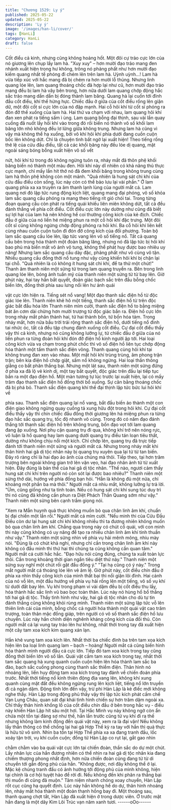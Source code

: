 ```yaml
---
title: "Chương 1529: Ly ý"
published: 2025-05-22
updated: 2025-05-22
description: 'Ly ý'
image: '/images/han-li/cover/'
tags: [HanLi]
category: HanLi
draft: false
---
```


Cốt điểu cả kinh, nhưng cũng không hoảng hốt. Một đôi cự trảo
cực lớn của nó giương lên chụp lấy lam hà.
"Xuy xuy" – hơn mười đạo trảo mang đen nhánh xuất hiện trong
hư không, trông nó phảng phất như hơn mười đạo kiếm quang
nhất tế phóng đi chém lên trên lam hà.
Uỳnh uỳnh…!
Lam hà vừa tiếp xúc với hắc mang đã bị chém ra hơn mười lỗ
thủng. Nhưng linh quang lóe lên, lam quang thoáng chốc đã hợp
lại như cũ, hơn mười đạo trảo mang đều bị lam hà vây bên trong,
hơn nữa dưới lam quang chớp động hắc sắc trảo mang dần dần
bị đóng thành lam băng.
Quang hà lại cuốn tới đỉnh đầu cốt điểu, khí thế hừng hực. Chiếc
đầu ở giữa của cốt điểu rống lên giận dữ, một đôi cốt sí cực lớn
của nó đập mạnh.
Hai cỗ hôi khí từ cốt sí phóng ra đón đỡ thế xuống của lam hà.
Hai thứ va chạm với nhau, lam quang hôi khí đan xen phát ra
tiếng sấm ì ùng. Lam quang bỗng đại thịnh, sau vài lần quay
cuồng đã nuốt lấy hôi khí vào trong đó rồi biến nó thành vô số
khối lam băng lớn nhỏ không đều lơ lửng giữa không trung.
Nhưng lam hà cũng vì vậy mà không thể hạ xuống, bởi vô khí hôi
khí phía dưới đang cuồn cuộn bốc lên không dứt.
Chỉ là chuyện tình bất ngờ lại xuất hiện!
Theo tiếng rống thê lệ của cửu đầu điểu, tất cả các khối băng này
đều lóe dị quang, mặt ngoài sáng bóng bỗng xuất hiện vô số vết

nứt, hôi khí từ trong đó không ngừng tuôn ra, nháy mắt đã thôn
phệ khối băng biến nó thành một màu đen.
Hôi khí này dĩ nhiên có khả năng thủ thực cực mạnh, chỉ mấy lần
hít thở nó đã đem khối băng trong không trung cùng lam hà thôn
phệ không còn một mảnh.
"Quả nhiên là hung sát chi khi của cửu đầu điểu còn sống, lúc này
còn có thể bảo lưu lại vài phần." Ở lam quang phía xa xa truyền
ra âm thanh lạnh lùng của người mắt cá.
Lam quang nơi đó lập tức rung động kịch liệt, quang mang đại
phóng, vô số khỏa lam sắc quang cầu phóng ra mang theo tiếng
rít gió chói tai. Trong từng đoạn quang cầu còn phát ra tiếng quái
khiếu liên miên không dứt, tất cả đều đánh thẳng về phía cốt điểu.
Cốt điểu cực lớn này dường như cũng đã biết sự lợi hại của lam
hà nên không hề coi thường công kích của kẻ địch. Chiếc đầu ở
giữa của nó liền hé miệng phun ra một cỗ hôi khí đặc trưng.
Một đôi cốt sĩ cũng không ngừng chớp động phóng ra hôi khí. Ba
cỗ hôi khí liên kết cùng nhau cuồn cuộn tuôn đi đón đỡ công kích
của đối phương. Toàn bộ lam sắc quang cầu lóe lên, lập tức vang
lên vô số tiểng nổ.
Tất cả quang cầu bên trong hóa thành một đoàn băng lăng,
nhưng nó đã lập tức bị hôi khí bao phủ mà biến mất vô ảnh vô
tung, không thể phát huy được bao nhiêu uy năng!
Nhưng lam sắc quang cầu dày đặc, phảng phất như vô cùng vô
tận. Nhiều quang cầu đồng thời nổ tung như vậy cũng khiến hôi
khí bị chặn lại tại chỗ.
"Quả nhiên là có không ít hung sát chi khí, để ta thử một chút!"
Thanh âm thanh niên một sừng từ trong lam quang truyền ra. Bên
trong linh quang lóe lên, bóng ảnh tuấn mỹ của thanh niên một
sừng từ từ bay lên.
Giờ phút này, hai tay hắn bắt quyết, đoản giác bạch sắc trên đầu
bỗng chốc biến lớn, đồng thời phía sau lưng nổi lên hư ảnh quái

vật cực lớn hiện ra.
Tiếng sét nổ vang! Một đạo thanh sắc điện hồ từ độc giác lóe lên.
Thanh niên khẽ hô một tiếng, thanh sắc điện hồ từ trên độc giác
bắt đầu hóa lớn
Thanh niên mỉm cười, thanh sắc điện hồ to bằng miệng bát ăn
cơm dài chừng hơn mười trượng từ độc giác bắn ra.
Điện hồ cực lớn trong nháy mắt phân thành hai, từ hai thành bốn,
tứ bốn hóa tám.
Trong nháy mắt, hơn nửa bầu trời trải rộng thanh sắc điện hồ,
dưới tiếng nổ đinh tai nhức óc, tất cả đều tập chung đánh xuống
cốt điểu.
Cự đại cốt điểu thấy vậy thì cả kinh, nhưng nó cũng không lưỡng
lự, từ chiếc đầu ở giữa của nó liền phun ra từng đoàn hôi khí đón
đỡ điện hồ kinh người ập tới.
Hai loại công kích vừa va chạm trong phút chốc thì vô số điện hồ
liên tục chớp động hóa thành một tấm thanh sắc điện võng.
Thanh quang cùng hôi khí tại không trung đan xen vào nhau. Một
mặt hôi khí trùng trùng, âm phong trận trận; bên kia điện hồ chớp
giật, sấm nổ không ngừng.
Hai loại thần thông giằng co bất phân thắng bại.
Nhưng một lát sau, thanh niên một sừng đứng ở phía xa đã lộ vẻ
kinh dị, một tay bắt quyết, độc giác trên đầu lại tiếp tục bắn ra một
đạo điện hồ.
Một màn tương tự lúc trước lại xuất hiện, lại có mấy trăm đạo
thanh sắc điện hồ đồng thời bổ xuống.
Sự cân bằng thoáng chốc đã bị phá bỏ.
Thanh sắc điện quang khí thế đại thịnh lập tức bức lui hôi khí về

phía sau. Thanh sắc điện quang lại nổ vang, bắt đầu biến ảo
thành một con điện giao không ngừng quay cuồng tả xung hữu
đột trong hôi khí.
Cự đại cốt điểu thấy vậy thì chín chiếc đầu đồng thời giương lên
há miệng phun ra từng đạo hắc sắc quang trụ, tốc độ nhanh vô
cùng.
Trong đó có năm đạo đánh thắng tới thanh sắc điện hồ trên không
trung, bốn đạo vọt tới lam quang đang ập xuống.
Nơi phụ cận quang trụ đi qua, không khí trở nên nóng rực, vô
luận là hồ quang hay lam quang dưới quang trụ điều tán loạn tiêu
thất, dường như không chịu nổi một kích.
Chỉ chớp lên, quang trụ đã trực tiếp đánh tới thanh niên một sừng
và người mắt cá.
Nhưng trong nháy mắt khi thân hình hai gã dị tộc nhân này bị
quang trụ xuyên qua lại từ từ tan biến.
Đây rõ ràng chỉ là hai đạo ảo ảnh của chúng mà thôi.
Tiếp theo, tại hơn trăm trượng bên ngoài không gian trở lên vặn
vẹo, hai đạo nhân ảnh từ từ xuất hiện.
Đây đúng là bản thể của hai gã dị tộc nhân.
"Thế nào, ngươi cảm thấy hung sát chi khí trên người nó còn sót
lại được bao nhiêu?" Thanh niên một sừng thở dài, hướng về
phía đồng bạn hỏi.
"Hẳn là không đủ một nửa, chỉ khoảng một phần ba mà thôi."
Người mắt cá nhíu mắt, không lưỡng lự trả lời.
"Ừm, cũng giống như ta tính toán. Nếu có hung sát chi khí sung
túc duy trì thì nó cũng đã không cần phun ra Diệt Phách Thần
Quang sớm như vậy." Thanh niên một sừng bên cạnh trầm giọng
nói.

"Xem ra Mẫn huynh quả thực không muốn bỏ qua chân linh âm
khí, chuẩn bị đại chiến một lần rồi." Người mắt cá mỉm cười.
"Nếu minh thi của Cửu Đầu Điều còn dư lại hung sát chi khí
không nhiều thì ta đương nhiên không muốn bỏ qua chân linh âm
khí. Chẳng qua trong này có chút cổ quái, với con minh thi này
cũng không có uy năng để tạo ra nhiều chân linh âm khí tinh
thuần như vậy." Thanh niên một sừng nhìn về phía vụ hải mênh
mông, nhíu mày nói.
"Đúng là có chút khả nghi, nhưng chỉ cần trong chân linh âm khí
này không có đầu minh thi thứ hai thì chúng ta cũng không cần
quan tâm." Người mắt cá cười hắc hắc.
"Đạo hữu nói cũng đúng, chúng ta xuất toàn lực thôi. Cần trong
khoảng thời gian ngắn tiêu diệt thứ này." Thanh niên một sừng
suy nghĩ một chút rồi gật đầu đồng ý."
"Tại hạ cũng có ý này." Trong mắt người mắt cá thoáng lóe lên vẻ
âm lệ.
Giờ phút này, cốt điểu chín đầu ở phía xa nhìn thấy công kích của
mình thất bại thì nổi giận lôi đình. Hai cánh của nó vỗ lên, một đầu
hướng về phía vụ hải rống lên một tiếng, vô số vụ khí từ dưới đất
bay lên.
Vụ khí trong phạm vi vài dặm đều bị cốt điểu thu lấy, hóa thành
hắc sắc linh vũ bao bọc toàn thân. Lúc này nó hùng hổ bổ thẳng
tới hai gã dị tộc.
Thấy tình hình như vậy, hai gã dị tộc nhân cho dù tự tin đánh
thắng cũng không khỏi rùng mình.
Thanh niên một sừng lập tức vỗ lên thiên linh cái của mình, bỗng
chốc cả người hóa thành một quái vật cao trăm trượng, toàn thân
mặc đồng giáp, trên người có vô số thanh sắc điện hồ lưu chuyển.
Lúc này hắn chính diện nghênh kháng công kích của đối thủ.
Còn người mắt cá lại vung tay trảo lên hư không, nhất thời trong
tay đã xuất hiện một cây tam xoa kích kim quang xán lạn.

Hắn khẽ vung tam xoa kích lên.
Nhất thời ba chiếc đinh ba trên tam xoa kích hiện lên ba loại linh
quang lam – bạch – hoàng!
Người mắt cá cũng biến hình hóa thành mình người đầu cá cực
lớn. Tiếp đó tam xoa kích trong tay cũng đồng thời biến lớn vô số
lần.
Quái vật cầm tam xoa kích trong tay, nhất thời tam sắc quang hà
xung quanh cuồn cuộn hiện lên hóa thành lam sắc ba đào, bạch
sắc cuồng phong cùng thanh sắc thiểm điện.
Thân hình nó nhoáng lên, liền huy động tam xoa kích trong tay
đánh về chiến đoán phía trước.
Nhất thời tiếng nổ kinh thiên động địa vang lên, không khí xung
quanh cùng mặt đất đều không ngừng rung lên kịch liệt, tiếng nổ
lớn truyền đi cả ngàn dặm.
Động tĩnh lớn đến vậy, trừ phi Hàn Lập là kẻ điếc mới không nghe
thấy.
Hàn Lập trong động phủ thấy vậy thì lập tức kích phát cấm chế
Vạn Lung Châu, quan sát đại khái tình hình chiến sự hơn trăm
dặm ngoài xa.
Chỉ thấy thân hình khổng lồ của cốt điểu chín đầu ở bên trong hắc
vụ - điều này khiến Hàn Lập hít sâu một hơi.
Tại Hắc Minh vụ này không ngờ còn ẩn chứa một tồn tại đáng sợ
như thế, hắn lần trước cũng từ vụ khí đi ra thế nhưng không làm
kinh động đến quái vật này, xem ra là đại vận!
Nếu không lấy thần thông có thể chống lại hai gã Hợp Thể kỳ ra
tay với hắn thì quả thực là hữu tử vô sinh.
Nhìn ba tồn tại Hợp Thể phía xa xa đang tranh đấu, lốc xoáy tận
trời, vụ khí cuồn cuộn; đồng tử Hàn Lập co rụt lại, gắt gao nhìn

chằm chằm vào ba quái vật cực lớn tại chiến đoàn, thần sắc do
dự một chút.
Lấy nhãn lực của hắn đương nhiên có thể nhìn ra hai gã dị tộc
nhân kia đang chiếm thượng phong nhất định, hơn nữa chiến
đoàn cũng đang từ từ di chuyển tới gần động phủ của hắn.
"Không được, nơi đây không thể ở lại. Mặc kệ chúng tranh đấu có
ảnh hưởng tới động phủ của mình không, hiện tại chính là cơ hội
tuyệt hảo để rời đi. Nếu không đến khi phân ra thắng bại thì muốn
đi cũng đã muộn." Tâm niệm nhanh chóng xoay chuyển, Hàn Lập
rốt cục cũng hạ quyết định.
Lúc này hắn không hề do dự, thân hình nhoáng lên, nháy mắt hóa
thành một đoàn thanh hồng bay đi.
Một thoáng sau, thanh quang chợt tắt, Hàn Lập đã xuất hiện ở
trong dược viên.
Ở trước mặt hắn đang là một dãy Kim Lôi Trúc vạn năm xanh
tươi.
------oOo------
